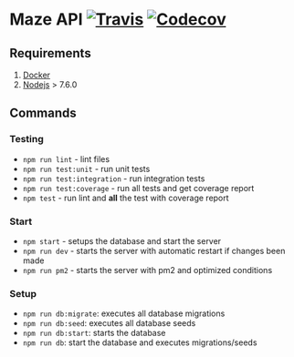 # Maze API [![Travis](https://img.shields.io/travis/wearereasonablepeople/maze-api.svg)](https://travis-ci.org/wearereasonablepeople/maze-api) [![Codecov](https://img.shields.io/codecov/c/github/wearereasonablepeople/maze-api.svg)](https://codecov.io/gh/wearereasonablepeople/maze-api)

## Requirements

1. [Docker](https://docs.docker.com/)
1. [Nodejs](https://nodejs.org/en/) > 7.6.0

## Commands

### Testing
- `npm run lint` - lint files
- `npm run test:unit` - run unit tests
- `npm run test:integration` - run integration tests
- `npm run test:coverage` - run all tests and get coverage report
- `npm test` - run lint and **all** the test with coverage report

### Start
- `npm start` - setups the database and start the server
- `npm run dev` - starts the server with automatic restart if changes been made
- `npm run pm2` - starts the server with pm2 and optimized conditions

### Setup
- `npm run db:migrate`: executes all database migrations
- `npm run db:seed`: executes all database seeds
- `npm run db:start`: starts the database
- `npm run db`: start the database and executes migrations/seeds
